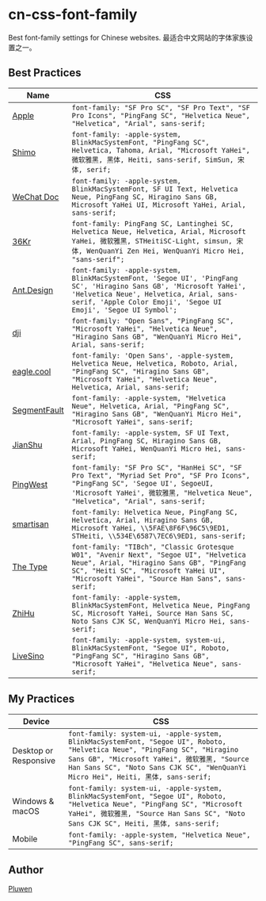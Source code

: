 # cn-css-font-family
Best font-family settings for Chinese websites. 最适合中文网站的字体家族设置之一。

## Best Practices
| Name | CSS |
| --- | --- |
| [Apple](https://www.apple.com.cn/cn/) | ``font-family: "SF Pro SC", "SF Pro Text", "SF Pro Icons", "PingFang SC", "Helvetica Neue", "Helvetica", "Arial", sans-serif;`` |
| [Shimo](https://shimo.im/) | ``font-family: -apple-system, BlinkMacSystemFont, "PingFang SC", Helvetica, Tahoma, Arial, "Microsoft YaHei", 微软雅黑, 黑体, Heiti, sans-serif, SimSun, 宋体, serif;`` |
| [WeChat Doc](https://developers.weixin.qq.com/doc/) | ``font-family: -apple-system, BlinkMacSystemFont, SF UI Text, Helvetica Neue, PingFang SC, Hiragino Sans GB, Microsoft YaHei UI, Microsoft YaHei, Arial, sans-serif;`` |
| [36Kr](https://36kr.com/) | ``font-family: PingFang SC, Lantinghei SC, Helvetica Neue, Helvetica, Arial, Microsoft YaHei, 微软雅黑, STHeitiSC-Light, simsun, 宋体, WenQuanYi Zen Hei, WenQuanYi Micro Hei, "sans-serif";`` |
| [Ant.Design](https://ant.design/index-cn) | ``font-family: -apple-system, BlinkMacSystemFont, 'Segoe UI', 'PingFang SC', 'Hiragino Sans GB', 'Microsoft YaHei', 'Helvetica Neue', Helvetica, Arial, sans-serif, 'Apple Color Emoji', 'Segoe UI Emoji', 'Segoe UI Symbol';`` |
| [dji](https://www.dji.com/cn) | ``font-family: "Open Sans", "PingFang SC", "Microsoft YaHei", "Helvetica Neue", "Hiragino Sans GB", "WenQuanYi Micro Hei", Arial, sans-serif;`` |
| [eagle.cool](https://eagle.cool/) | ``font-family: 'Open Sans', -apple-system, Helvetica Neue, Helvetica, Roboto, Arial, "PingFang SC", "Hiragino Sans GB", "Microsoft YaHei", "Helvetica Neue", Helvetica, Arial, sans-serif;`` |
| [SegmentFault](https://segmentfault.com/) | ``font-family: -apple-system, "Helvetica Neue", Helvetica, Arial, "PingFang SC", "Hiragino Sans GB", "WenQuanYi Micro Hei", "Microsoft YaHei", sans-serif;`` |
| [JianShu](https://www.jianshu.com/) | ``font-family: -apple-system, SF UI Text, Arial, PingFang SC, Hiragino Sans GB, Microsoft YaHei, WenQuanYi Micro Hei, sans-serif;`` |
| [PingWest](https://www.pingwest.com/) | ``font-family: "SF Pro SC", "HanHei SC", "SF Pro Text", "Myriad Set Pro", "SF Pro Icons", "PingFang SC", 'Segoe UI', SegoeUI, 'Microsoft YaHei', 微软雅黑, "Helvetica Neue", "Helvetica", "Arial", sans-serif;`` |
| [smartisan](http://www.smartisan.com/) | ``font-family: Helvetica Neue, PingFang SC, Helvetica, Arial, Hiragino Sans GB, Microsoft YaHei, \\5FAE\8F6F\96C5\9ED1, STHeiti, \\534E\6587\7EC6\9ED1, sans-serif;`` |
| [The Type](https://thetype.com/zh-hans/) | ``font-family: "TIBch", "Classic Grotesque W01", "Avenir Next", "Segoe UI", "Helvetica Neue", Arial, "Hiragino Sans GB", "PingFang SC", "Heiti SC", "Microsoft YaHei UI", "Microsoft YaHei", "Source Han Sans", sans-serif;`` |
| [ZhiHu](https://www.zhihu.com/) | ``font-family: -apple-system, BlinkMacSystemFont, Helvetica Neue, PingFang SC, Microsoft YaHei, Source Han Sans SC, Noto Sans CJK SC, WenQuanYi Micro Hei, sans-serif;`` |
| [LiveSino](https://livesino.net/) | ``font-family: -apple-system, system-ui, BlinkMacSystemFont, "Segoe UI", Roboto, "PingFang SC", "Hiragino Sans GB", "Microsoft YaHei", "Helvetica Neue", sans-serif;`` |

## My Practices
| Device | CSS |
| --- | --- |
| Desktop or Responsive | ``font-family: system-ui, -apple-system, BlinkMacSystemFont, "Segoe UI", Roboto, "Helvetica Neue", "PingFang SC", "Hiragino Sans GB", "Microsoft YaHei", 微软雅黑, "Source Han Sans SC", "Noto Sans CJK SC", "WenQuanYi Micro Hei", Heiti, 黑体, sans-serif;`` |
| Windows & macOS | ``font-family: system-ui, -apple-system, BlinkMacSystemFont, "Segoe UI", Roboto, "Helvetica Neue", "PingFang SC", "Microsoft YaHei", 微软雅黑, "Source Han Sans SC", "Noto Sans CJK SC", Heiti, 黑体, sans-serif;`` |
| Mobile | ``font-family: -apple-system, "Helvetica Neue", "PingFang SC", sans-serif;`` |

## Author
[Pluwen](https://twitter.com/pluwen)
